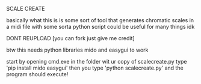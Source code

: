 SCALE CREATE

basically what this is is some sort of tool that generates chromatic scales in a midi file with some sorta python script
could be useful for many things idk

DONT REUPLOAD [you can fork just give me credit]

btw this needs python libraries mido and easygui to work

start by opening cmd.exe in the folder wit ur copy of scalecreate.py
type 'pip install mido easygui' then you type 'python scalecreate.py' and the program should execute!
